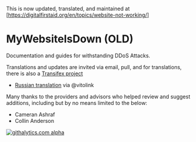 This is now updated, translated, and maintained at [https://digitalfirstaid.org/en/topics/website-not-working/] 


MyWebsiteIsDown (OLD)
===============

Documentation and guides for withstanding DDoS Attacks.

Translations and updates are invited via email, pull, and for translations, there is also a [Transifex project](https://www.transifex.com/projects/p/mywebsiteisdown)

 * [Russian translation](https://github.com/OpenInternet/MyWebsiteIsDown/blob/master/MyWebsiteIsDown_RU.md) via @vitolink

Many thanks to the providers and advisors who helped review and suggest additions, including but by no means limited to the below:
 * Cameran Ashraf
 * Collin Anderson

[![githalytics.com alpha](https://cruel-carlota.pagodabox.com/dc4c191166ab89785c89e222c02e5572 "githalytics.com")](http://githalytics.com/OpenInternet/MyWebsiteIsDown)
